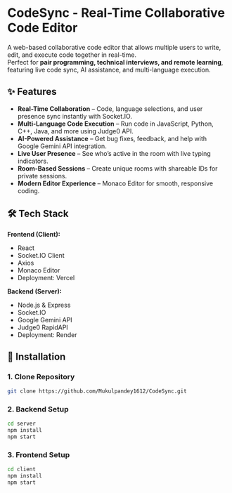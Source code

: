 # CodeSync - Real-Time Collaborative Code Editor

A web-based collaborative code editor that allows multiple users to write, edit, and execute code together in real-time.  
Perfect for **pair programming, technical interviews, and remote learning**, featuring live code sync, AI assistance, and multi-language execution.

## ✨ Features

* **Real-Time Collaboration** – Code, language selections, and user presence sync instantly with Socket.IO.  
* **Multi-Language Code Execution** – Run code in JavaScript, Python, C++, Java, and more using Judge0 API.  
* **AI-Powered Assistance** – Get bug fixes, feedback, and help with Google Gemini API integration.  
* **Live User Presence** – See who’s active in the room with live typing indicators.  
* **Room-Based Sessions** – Create unique rooms with shareable IDs for private sessions.  
* **Modern Editor Experience** – Monaco Editor for smooth, responsive coding.  

## 🛠️ Tech Stack

**Frontend (Client):**  
* React  
* Socket.IO Client  
* Axios  
* Monaco Editor  
* Deployment: Vercel  

**Backend (Server):**  
* Node.js & Express  
* Socket.IO  
* Google Gemini API  
* Judge0 RapidAPI  
* Deployment: Render  

## 🚀 Installation

### 1. Clone Repository
```bash
git clone https://github.com/Mukulpandey1612/CodeSync.git
```
### 2. Backend Setup
```bash
cd server
npm install
npm start
```
### 3. Frontend Setup
```bash
cd client
npm install
npm start
```
